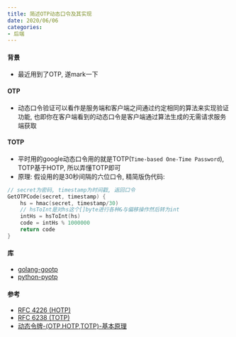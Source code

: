 ```yaml
---
title: 简述OTP动态口令及其实现
date: 2020/06/06
categories: 
- 后端
---
```

#### 背景
* 最近用到了OTP, 遂mark一下

#### OTP
* 动态口令验证可以看作是服务端和客户端之间通过约定相同的算法来实现验证功能, 也即你在客户端看到的动态口令是客户端通过算法生成的无需请求服务端获取

#### TOTP
* 平时用的google动态口令用的就是TOTP(`Time-based One-Time Password`), TOTP基于HOTP, 所以弄懂TOTP即可
* 原理: 假设用的是30秒间隔的六位口令, 精简版伪代码:
```go
// secret为密码, timestamp为时间戳, 返回口令
GetOTPCode(secret, timestamp) {
    hs = hmac(secret, timestamp/30)
    // hsToInt是对hs这个[]byte进行各种&与偏移操作然后转为int
    intHs = hsToInt(hs) 
    code = intHs % 1000000
    return code
}
``` 

#### 库
* [golang-gootp](https://github.com/gitchs/gootp)
* [python-pyotp](https://github.com/pyotp/pyotp)

#### 参考
* [RFC 4226 (HOTP)](https://www.cnblogs.com/voipman/p/6216328.html)
* [RFC 6238 (TOTP)](https://tools.ietf.org/html/rfc6238)
* [动态令牌-(OTP,HOTP,TOTP)-基本原理](https://www.cnblogs.com/voipman/p/6216328.html)